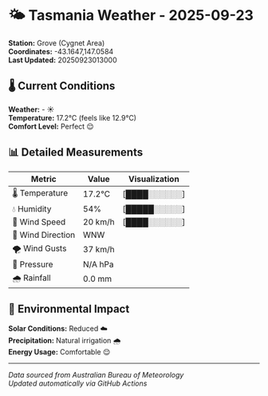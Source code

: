 # 🌤️ Tasmania Weather - 2025-09-23

**Station:** Grove (Cygnet Area)  
**Coordinates:** -43.1647,147.0584  
**Last Updated:** 20250923013000

## 🌡️ Current Conditions

**Weather:** - ☀️  
**Temperature:** 17.2°C (feels like 12.9°C)  
**Comfort Level:** Perfect 😌

## 📊 Detailed Measurements

| Metric | Value | Visualization |
|--------|-------|---------------|
| 🌡️ Temperature | 17.2°C | [████░░░░░░] |
| 💧 Humidity | 54% | [█████░░░░░] |
| 💨 Wind Speed | 20 km/h | [████░░░░░░] |
| 🧭 Wind Direction | WNW | |
| 🌪️ Wind Gusts | 37 km/h | |
| 🔽 Pressure | N/A hPa | |
| 🌧️ Rainfall | 0.0 mm | |

## 🌱 Environmental Impact

**Solar Conditions:** Reduced ☁️  
**Precipitation:** Natural irrigation 🌧️  
**Energy Usage:** Comfortable 😌

---
*Data sourced from Australian Bureau of Meteorology*  
*Updated automatically via GitHub Actions*

